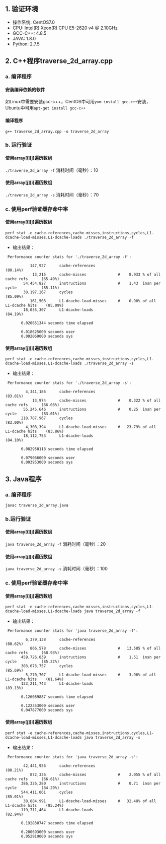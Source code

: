 ## 1. 验证环境
* 操作系统: CentOS7.0
* CPU: Intel(R) Xeon(R) CPU E5-2620 v4 @ 2.10GHz
* GCC-C++: 4.8.5
* JAVA: 1.8.0
* Python: 2.7.5
## 2. C++程序traverse_2d_array.cpp
### a. 编译程序
#### 安装编译依赖的软件
如Linux中需要安装gcc-c++，CentOS中可用`yum install gcc-c++`安装，Ubuntu中可用`apt-get install gcc-c++`
#### 编译程序
`g++ traverse_2d_array.cpp -o traverse_2d_array`
### b. 运行验证
#### 使用array[i][j]遍历数组
`./traverse_2d_array -f`
消耗时间（毫秒）：10
#### 使用array[j][i]遍历数组
`./traverse_2d_array -s`
消耗时间（毫秒）：70
### c. 使用perf验证缓存命中率
#### 使用array[i][j]遍历数组
`perf stat -e cache-references,cache-misses,instructions,cycles,L1-dcache-load-misses,L1-dcache-loads ./traverse_2d_array -f`
* 输出结果：
```
 Performance counter stats for './traverse_2d_array -f':

           147,927      cache-references                                              (80.14%)
            13,215      cache-misses              #    8.933 % of all cache refs      (65.49%)
        54,454,827      instructions              #    1.43  insn per cycle           (85.11%)
        38,197,267      cycles                                                        (85.09%)
           161,503      L1-dcache-load-misses     #    0.90% of all L1-dcache hits    (85.09%)
        18,035,307      L1-dcache-loads                                               (84.19%)

       0.020651344 seconds time elapsed

       0.018625000 seconds user
       0.002069000 seconds sys
```
#### 使用array[j][i]遍历数组
`perf stat -e cache-references,cache-misses,instructions,cycles,L1-dcache-load-misses,L1-dcache-loads ./traverse_2d_array -s`
* 输出结果：
```
 Performance counter stats for './traverse_2d_array -s':

         4,341,186      cache-references                                              (83.01%)
            13,974      cache-misses              #    0.322 % of all cache refs      (66.03%)
        55,245,646      instructions              #    0.25  insn per cycle           (83.01%)
       218,787,967      cycles                                                        (83.00%)
         4,308,394      L1-dcache-load-misses     #   23.79% of all L1-dcache hits    (83.86%)
        18,112,753      L1-dcache-loads                                               (84.10%)

       0.082950118 seconds time elapsed

       0.079066000 seconds user
       0.003953000 seconds sys
```
## 3. Java程序
### a. 编译程序
`javac traverse_2d_array.java`
### b.运行验证
#### 使用array[i][j]遍历数组
`java traverse_2d_array -f`
消耗时间（毫秒）：20
#### 使用array[j][i]遍历数组
`java traverse_2d_array -s`
消耗时间（毫秒）：100
### c. 使用perf验证缓存命中率
#### 使用array[i][j]遍历数组
`perf stat -e cache-references,cache-misses,instructions,cycles,L1-dcache-load-misses,L1-dcache-loads java traverse_2d_array -f`
* 输出结果：
```
 Performance counter stats for 'java traverse_2d_array -f':

         6,379,138      cache-references                                              (80.62%)
           866,578      cache-misses              #   13.585 % of all cache refs      (68.93%)
       459,726,039      instructions              #    1.51  insn per cycle           (85.22%)
       303,673,757      cycles                                                        (85.69%)
         5,270,707      L1-dcache-load-misses     #    3.96% of all L1-dcache hits    (81.64%)
       133,211,743      L1-dcache-loads                                               (83.13%)

       0.126089887 seconds time elapsed

       0.122353000 seconds user
       0.047877000 seconds sys
```
#### 使用array[j][i]遍历数组
`perf stat -e cache-references,cache-misses,instructions,cycles,L1-dcache-load-misses,L1-dcache-loads java traverse_2d_array -s`
* 输出结果：
```
 Performance counter stats for 'java traverse_2d_array -s':

        42,441,956      cache-references                                              (80.21%)
           872,336      cache-misses              #    2.055 % of all cache refs      (66.61%)
       386,326,280      instructions              #    0.71  insn per cycle           (84.29%)
       544,411,061      cycles                                                        (85.01%)
        38,884,991      L1-dcache-load-misses     #   32.48% of all L1-dcache hits    (85.24%)
       119,711,464      L1-dcache-loads                                               (82.94%)

       0.192838747 seconds time elapsed

       0.200693000 seconds user
       0.052919000 seconds sys
```
